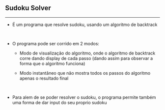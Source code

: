 ## Sudoku Solver
---
  
  * É um programa que resolve sudoku, usando um algoritmo de backtrack
<br>

  * O programa pode ser corrido em 2 modos:
        
    * Modo de visualização do algoritmo, onde o algoritmo de backtrack corre dando display de cada passo (dando assim para observar a forma que o algoritmo funciona)

    * Modo instantâneo que não mostra todos os passos do algoritmo apenas o resultado final

<br>  
  
  * Para alem de se poder resolver o sudoku, o programa permite também uma forma de dar input do seu proprio sudoku